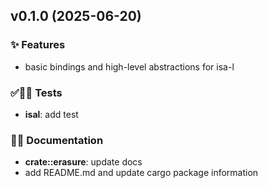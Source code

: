 ## v0.1.0 (2025-06-20)

### ✨ Features

- basic bindings and high-level abstractions for isa-l

### ✅🤡🧪 Tests

- **isal**: add test

### 📝💡 Documentation

- **crate::erasure**: update docs
- add README.md and update cargo package information
